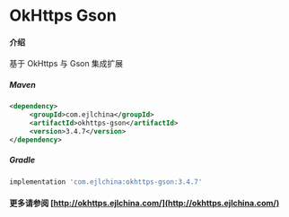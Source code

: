 # OkHttps Gson

#### 介绍

基于 OkHttps 与 Gson 集成扩展


##### Maven

```xml
<dependency>
     <groupId>com.ejlchina</groupId>
     <artifactId>okhttps-gson</artifactId>
     <version>3.4.7</version>
</dependency>
```

##### Gradle

```groovy
implementation 'com.ejlchina:okhttps-gson:3.4.7'
```

#### 更多请参阅 [http://okhttps.ejlchina.com/](http://okhttps.ejlchina.com/)
